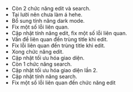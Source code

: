 - Còn 2 chức năng edit và search.
- Tại lười nên chưa làm á hehe.
- Bổ sung tính năng dark mode.
- Fix một số lỗi liên quan.
- Cập nhật tính năng edit, fix một số lỗi liên quan.
- Vấn đề liên quan đến trùng title khi edit.
- Fix lỗi liên quan đến trùng title khi edit.
- Xong chức năng edit.
- Cập nhật tối ưu hóa giao diện.
- Còn 1 chức năng search.
- Cập nhật tối ưu hóa giao diện lần 2.
- Cập nhật tính năng search.
- Fix một số lỗi liên quan đến chức năng edit
